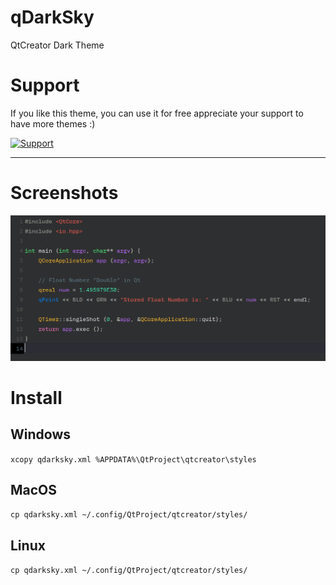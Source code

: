 # qDarkSky
QtCreator Dark Theme

# Support
If you like this theme, you can use it for free appreciate your support to have more themes :)

<a href="https://www.buymeacoffee.com/foxoman" rel="Support">![Support](https://www.buymeacoffee.com/assets/img/custom_images/black_img.png)</a>

* * *
# Screenshots

![C++](https://raw.githubusercontent.com/foxoman/qDarkSky/master/qDarksky.png)

# Install

## Windows
`xcopy qdarksky.xml %APPDATA%\QtProject\qtcreator\styles`

## MacOS
`cp qdarksky.xml ~/.config/QtProject/qtcreator/styles/`

## Linux
`cp qdarksky.xml ~/.config/QtProject/qtcreator/styles/`
